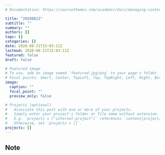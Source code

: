 ```yaml
---
# Documentation: https://sourcethemes.com/academic/docs/managing-content/

title: "20200822"
subtitle: ""
summary: ""
authors: []
tags: []
categories: []
date: 2020-08-21T15:03:11Z
lastmod: 2020-08-21T15:03:11Z
featured: false
draft: false

# Featured image
# To use, add an image named `featured.jpg/png` to your page's folder.
# Focal points: Smart, Center, TopLeft, Top, TopRight, Left, Right, BottomLeft, Bottom, BottomRight.
image:
  caption: ""
  focal_point: ""
  preview_only: false

# Projects (optional).
#   Associate this post with one or more of your projects.
#   Simply enter your project's folder or file name without extension.
#   E.g. `projects = ["internal-project"]` references `content/project/deep-learning/index.md`.
#   Otherwise, set `projects = []`.
projects: []
---
```


## Note

